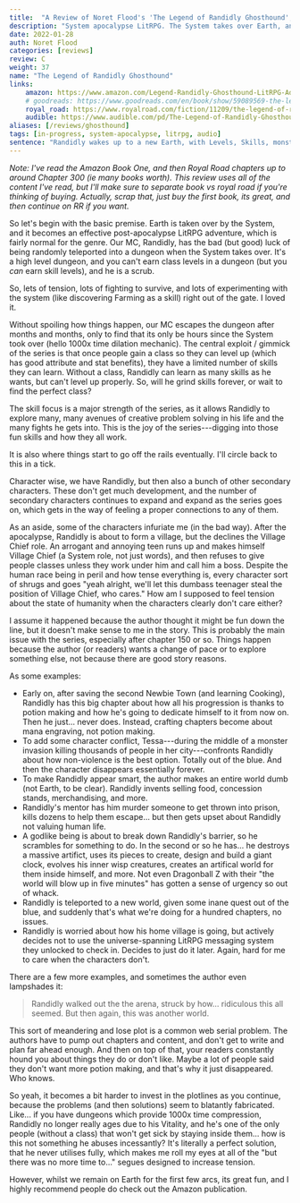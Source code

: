 ```yaml
---
title:  "A Review of Noret Flood's 'The Legend of Randidly Ghosthound', a great take on system takeover LitRPG."
description: "System apocalypse LitRPG. The System takes over Earth, and Randidly becomes a Heretic. The plot goes off the rails, but you might like that."
date: 2022-01-28
auth: Noret Flood
categories: [reviews]
review: C
weight: 37
name: "The Legend of Randidly Ghosthound"
links:
    amazon: https://www.amazon.com/Legend-Randidly-Ghosthound-LitRPG-Adventure-ebook/dp/B09BNSH5KG
    # goodreads: https://www.goodreads.com/en/book/show/59089569-the-legend-of-randidly-ghosthound
    royal_road: https://www.royalroad.com/fiction/11209/the-legend-of-randidly-ghosthound
    audible: https://www.audible.com/pd/The-Legend-of-Randidly-Ghosthound-Audiobook/B09CRBSDHY
aliases: [/reviews/ghosthound]
tags: [in-progress, system-apocalypse, litrpg, audio]
sentence: "Randidly wakes up to a new Earth, with Levels, Skills, monsters, and the possibility of death..."
---
```


*Note: I've read the Amazon Book One, and then Royal Road chapters up to around Chapter 300 (ie many books worth). This review uses all of the content I've read, but I'll make sure to separate book vs royal road if you're thinking of buying. Actually, scrap that, just buy the first book, its great, and then continue on RR if you want.*

So let's begin with the basic premise. Earth is taken over by the System, and it becomes an effective post-apocalypse LitRPG adventure, which is fairly normal for the genre. Our MC, Randidly, has the bad (but good) luck of being randomly teleported into a dungeon when the System takes over. It's a high level dungeon, and you can't earn class levels in a dungeon (but you *can* earn skill levels), and he is a scrub. 

So, lets of tension, lots of fighting to survive, and lots of experimenting with the system (like discovering Farming as a skill) right out of the gate. I loved it. 

Without spoiling how things happen, our MC escapes the dungeon after months and months, only to find that its only be hours since the System took over (hello 1000x time dilation mechanic). The central exploit / gimmick of the series is that once people gain a class so they can level up (which has good attribute and stat benefits), they have a limited number of skills they can learn. Without a class, Randidly can learn as many skills as he wants, but can't level up properly. So, will he grind skills forever, or wait to find the perfect class?

The skill focus is a major strength of the series, as it allows Randidly to explore many, many avenues of creative problem solving in his life and the many fights he gets into. This is the joy of the series---digging into those fun skills and how they all work.

It is also where things start to go off the rails eventually. I'll circle back to this in a tick. 

Character wise, we have Randidly, but then also a bunch of other secondary characters. These don't get much development, and the number of secondary characters continues to expand and expand as the series goes on, which gets in the way of feeling a proper connections to any of them. 

As an aside, some of the characters infuriate me (in the bad way). After the apocalypse, Randidly is about to form a village, but the declines the Village Chief role. An arrogant and annoying teen runs up and makes himself Village Chief (a System role, not just words), and then refuses to give people classes unless they work under him and call him a boss. Despite the human race being in peril and how tense everything is, every character sort of shrugs and goes "yeah alright, we'll let this dumbass teenager steal the position of Village Chief, who cares." How am I supposed to feel tension about the state of humanity when the characters clearly don't care either?

I assume it happened because the author thought it might be fun down the line, but it doesn't make sense to me in the story. This is probably the main issue with the series, especially after chapter 150 or so. Things happen because the author (or readers) wants a change of pace or to explore something else, not because there are good story reasons.

As some examples:

* Early on, after saving the second Newbie Town (and learning Cooking), Randidly has this big chapter about how all his progression is thanks to potion making and how he's going to dedicate himself to it from now on. Then he just... never does. Instead, crafting chapters become about mana engraving, not potion making.
* To add some character conflict, Tessa---during the middle of a monster invasion killing thousands of people in her city---confronts Randidly about how non-violence is the best option. Totally out of the blue. And then the character disappears essentially forever.
* To make Randidly appear smart, the author makes an entire world dumb (not Earth, to be clear). Randidly invents selling food, concession stands, merchandising, and more.
* Randidly's mentor has him murder someone to get thrown into prison, kills dozens to help them escape... but then gets upset about Randidly not valuing human life.
* A godlike being is about to break down Randidly's barrier, so he scrambles for something to do. In the second or so he has... he destroys a massive artifict, uses its pieces to create, design and build a giant clock, evolves his inner wisp creatures, creates an artifical world for them inside himself, and more. Not even Dragonball Z with their "the world will blow up in five minutes" has gotten a sense of urgency so out of whack.
* Randidly is teleported to a new world, given some inane quest out of the blue, and suddenly that's what we're doing for a hundred chapters, no issues.
* Randidly is worried about how his home village is going, but actively decides not to use the universe-spanning LitRPG messaging system they unlocked to check in. Decides to just do it later. Again, hard for me to care when the characters don't.

There are a few more examples, and sometimes the author even lampshades it:

> Randidly walked out the the arena, struck by how… ridiculous this all seemed. But then again, this was another world.

This sort of meandering and lose plot is a common web serial problem. The authors have to pump out chapters and content, and don't get to write and plan far ahead enough. And then on top of that, your readers constantly hound you about things they do or don't like. Maybe a lot of people said they don't want more potion making, and that's why it just disappeared. Who knows.

So yeah, it becomes a bit harder to invest in the plotlines as you continue, because the problems (and then solutions) seem to blatantly fabricated. Like... if you have dungeons which provide 1000x time compression, Randidly no longer really ages due to his Vitality, and he's one of the only people (without a class) that won't get sick by staying inside them... how is this not something he abuses incessantly? It's literally a perfect solution, that he never utilises fully, which makes me roll my eyes at all of the "but there was no more time to..." segues designed to increase tension.

However, whilst we remain on Earth for the first few arcs, its great fun, and I highly recommend people do check out the Amazon publication.